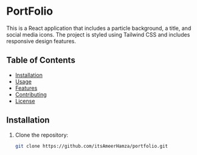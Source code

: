 # PortFolio

This is a React application that includes a particle background, a title, and social media icons. The project is styled using Tailwind CSS and includes responsive design features.

## Table of Contents

- [Installation](#installation)
- [Usage](#usage)
- [Features](#features)
- [Contributing](#contributing)
- [License](#license)

## Installation

1. Clone the repository:
   ```sh
   git clone https://github.com/itsAmeerHamza/portfolio.git
   ```
